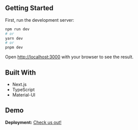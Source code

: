 ## Getting Started

First, run the development server:

```bash
npm run dev
# or
yarn dev
# or
pnpm dev
```

Open [http://localhost:3000](http://localhost:3000) with your browser to see the result.

## Built With

- Next.js
- TypeScript
- Material-UI

## Demo

**Deployment:** [Check us out!](https://erpify.vercel.app/)
